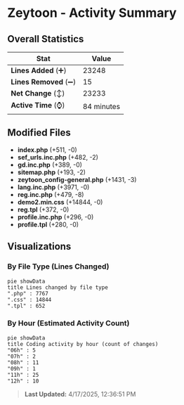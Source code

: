 # Zeytoon - Activity Summary 

## Overall Statistics

| Stat                   | Value                                                             |
| ---------------------- | ----------------------------------------------------------------- |
| **Lines Added** (➕)   | 23248                                          |
| **Lines Removed** (➖) | 15                                        |
| **Net Change** (↕)    | 23233                |
| **Active Time** (⌚)   | 84 minutes |


## Modified Files
- **index.php** (+511, -0)
- **sef_urls.inc.php** (+482, -2)
- **gd.inc.php** (+389, -0)
- **sitemap.php** (+193, -2)
- **zeytoon_config-general.php** (+1431, -3)
- **lang.inc.php** (+3971, -0)
- **reg.inc.php** (+479, -8)
- **demo2.min.css** (+14844, -0)
- **reg.tpl** (+372, -0)
- **profile.inc.php** (+296, -0)
- **profile.tpl** (+280, -0)

## Visualizations

### By File Type (Lines Changed)

```mermaid
pie showData
title Lines changed by file type
".php" : 7767
".css" : 14844
".tpl" : 652
```

### By Hour (Estimated Activity Count)

```mermaid
pie showData
title Coding activity by hour (count of changes)
"06h" : 5
"07h" : 2
"08h" : 11
"09h" : 1
"11h" : 25
"12h" : 10
```


> **Last Updated:** 4/17/2025, 12:36:51 PM